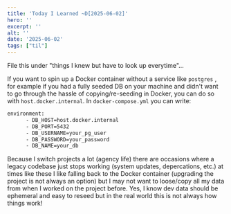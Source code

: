 ```yaml
---
title: 'Today I Learned ~D[2025-06-02]'
hero: ''
excerpt: ''
alt: ''
date: '2025-06-02'
tags: ["til"]
---
```


File this under "things I knew but have to look up everytime"...

If you want to spin up a Docker container without a service like `postgres` , for example if you had a fully seeded DB on your machine and didn't want to go through the hassle of copying/re-seeding in Docker, you can do so with `host.docker.internal`.
In `docker-compose.yml` you can write:

```dockerfile
environment:
      - DB_HOST=host.docker.internal
      - DB_PORT=5432
      - DB_USERNAME=your_pg_user
      - DB_PASSWORD=your_password
      - DB_NAME=your_db
```

Because I switch projects a lot (agency life) there are occasions where a legacy codebase just stops working (system updates, depercations, etc.) at times like these I like falling back to the Docker container (upgrading the project is not always an option) but I may not want to loose/copy all my data from when I worked on the project before.  Yes, I know dev data should be ephemeral and easy to reseed but in the real world this is not always how things work!